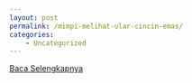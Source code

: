 ```yaml
---
layout: post
permalink: /mimpi-melihat-ular-cincin-emas/
categories:
    - Uncategorized
---
```


[Baca Selengkapnya](/02)